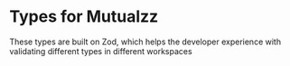 # Types for Mutualzz

These types are built on Zod, which helps the developer experience with validating different types in different workspaces

